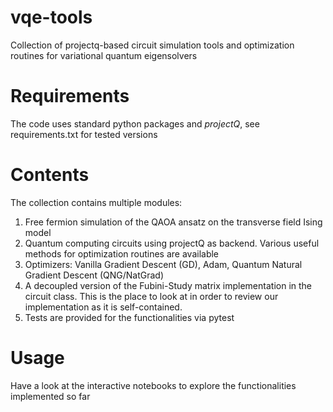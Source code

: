 # vqe-tools
Collection of projectq-based circuit simulation tools and optimization routines for variational quantum eigensolvers

# Requirements
The code uses standard python packages and *projectQ*, see requirements.txt for tested versions

# Contents
The collection contains multiple modules:
1. Free fermion simulation of the QAOA ansatz on the transverse field Ising model
2. Quantum computing circuits using projectQ as backend. Various useful methods for optimization routines are available
3. Optimizers: Vanilla Gradient Descent (GD), Adam, Quantum Natural Gradient Descent (QNG/NatGrad)
4. A decoupled version of the Fubini-Study matrix implementation in the circuit class. 
   This is the place to look at in order to review our implementation as it is self-contained.
5. Tests are provided for the functionalities via pytest

# Usage
Have a look at the interactive notebooks to explore the functionalities implemented so far


